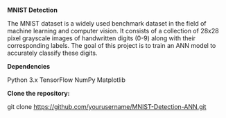 **MNIST Detection**

The MNIST dataset is a widely used benchmark dataset in the field of machine learning and computer vision. It consists of a collection of 28x28 pixel grayscale images of handwritten digits (0-9) along with their corresponding labels. The goal of this project is to train an ANN model to accurately classify these digits.

**Dependencies**

Python 3.x
TensorFlow
NumPy
Matplotlib

**Clone the repository:**

git clone https://github.com/yourusername/MNIST-Detection-ANN.git
